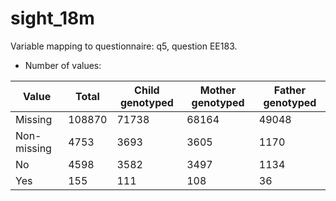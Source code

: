 # sight_18m
Variable mapping to questionnaire: q5, question EE183.
- Number of values:

| Value | Total | Child genotyped | Mother genotyped | Father genotyped |
| ----- | ----- | --------------- | ---------------- | ---------------- |
| Missing | 108870 | 71738 | 68164 | 49048 |
| Non-missing | 4753 | 3693 | 3605 | 1170 |
| No | 4598 | 3582 | 3497 |1134 |
| Yes | 155 | 111 | 108 |36 |



